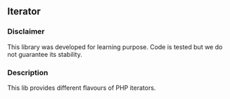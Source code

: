 ## Iterator

### Disclaimer

This library was developed for learning purpose. Code is tested but we do not guarantee its stability.

### Description

This lib provides different flavours of PHP iterators.
